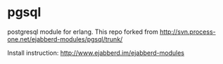 pgsql
=====

postgresql module for erlang. This repo forked from http://svn.process-one.net/ejabberd-modules/pgsql/trunk/

Install instruction: http://www.ejabberd.im/ejabberd-modules
